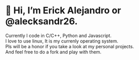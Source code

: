 # 👋 Hi, I’m Erick Alejandro or @alecksandr26.
Currently I code in C/C++, Python and Javascript. <br />
I love to use linux, It is my currenly operating system. <br />
Pls will be a honor if you take a look at my personal projects. <br />
And feel free to do a fork and play with them. <br />

<!---
alecksandr26/alecksandr26 is a ✨ special ✨ repository because its `README.md` (this file) appears on your GitHub profile.
You can click the Preview link to take a look at your changes.
--->
